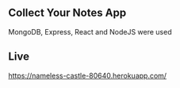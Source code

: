 ## Collect Your Notes App
MongoDB, Express, React and NodeJS were used

## Live
https://nameless-castle-80640.herokuapp.com/
